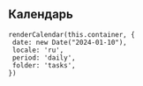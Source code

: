 ## Календарь

```dataviewjs
renderCalendar(this.container, { 
 date: new Date("2024-01-10"),
 locale: 'ru',
 period: 'daily',
 folder: 'tasks',
})
```